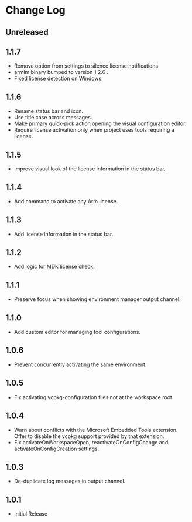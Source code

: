 # Change Log

## Unreleased

## 1.1.7

- Remove option from settings to silence license notifications.
- armlm binary bumped to version 1.2.6 .
- Fixed license detection on Windows.

## 1.1.6

- Rename status bar and icon.
- Use title case across messages.
- Make primary quick-pick action opening the visual configuration editor.
- Require license activation only when project uses tools requiring a license.

## 1.1.5

- Improve visual look of the license information in the status bar.

## 1.1.4

- Add command to activate any Arm license.

## 1.1.3

- Add license information in the status bar.

## 1.1.2

- Add logic for MDK license check.

## 1.1.1

- Preserve focus when showing environment manager output channel.

## 1.1.0

- Add custom editor for managing tool configurations.

## 1.0.6

- Prevent concurrently activating the same environment.

## 1.0.5

- Fix activating vcpkg-configuration files not at the workspace root.

## 1.0.4

- Warn about conflicts with the Microsoft Embedded Tools extension. Offer to disable the vcpkg support provided by that extension.
- Fix activateOnWorkspaceOpen, reactivateOnConfigChange and activateOnConfigCreation settings.

## 1.0.3

- De-duplicate log messages in output channel.

## 1.0.1
- Initial Release
